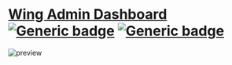# [Wing Admin Dashboard](https://tayyab-khalid.github.io/wing-admin-dashboard/) [![Generic badge](https://img.shields.io/badge/License-MIT-#8DBB06.svg)](https://github.com/tayyab-khalid/wing-admin-dashboard/blob/master/LICENSE) [![Generic badge](https://img.shields.io/badge/<Version>-<0.1.0>-<#20B397>.svg)](https://github.com/tayyab-khalid/wing-admin-dashboard)

![preview](https://github.com/tayyab-khalid/wing-admin-dashboard/blob/master/src/assets/img/readme/bg.jpg?raw=true)
